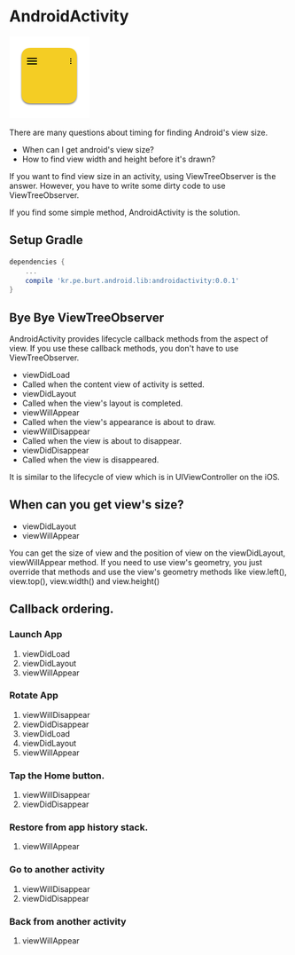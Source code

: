 
# AndroidActivity

![](art/logo.png)

There are many questions about timing for finding Android's view size.

 * When can I get android's view size?
 * How to find view width and height before it's drawn?

If you want to find view size in an activity, using ViewTreeObserver is the answer. However, you have to write some dirty code to use ViewTreeObserver. 

If you find some simple method, AndroidActivity is the solution.

## Setup Gradle

```groovy
dependencies {
    ...
    compile 'kr.pe.burt.android.lib:androidactivity:0.0.1'
}
```

## Bye Bye ViewTreeObserver

AndroidActivity provides lifecycle callback methods from the aspect of view. If you use these callback methods, you don't have to use ViewTreeObserver. 

* viewDidLoad
 * Called when the content view of activity is setted. 
* viewDidLayout
 * Called when the view's layout is completed.
* viewWillAppear
 * Called when the view's appearance is about to draw. 
* viewWillDisappear
 * Called when the view is about to disappear. 
* viewDidDisappear
 * Called when the view is disappeared.  

It is similar to the lifecycle of view which is in UIViewController on the iOS.

## When can you get view's size?

* viewDidLayout
* viewWillAppear

You can get the size of view and the position of view on the viewDidLayout, viewWillAppear method. If you need to use view's geometry, you just override that methods and use the view's geometry methods like view.left(), view.top(), view.width() and view.height()

## Callback ordering.

### Launch App

 1. viewDidLoad
 2. viewDidLayout
 3. viewWillAppear

### Rotate App

 1. viewWillDisappear
 2. viewDidDisappear
 3. viewDidLoad
 4. viewDidLayout
 5. viewWillAppear

### Tap the Home button.

 1. viewWillDisappear
 2. viewDidDisappear

### Restore from app history stack.
 
 1. viewWillAppear

### Go to another activity

 1. viewWillDisappear
 2. viewDidDisappear

### Back from another activity

 1. viewWillAppear

 